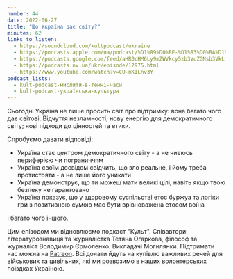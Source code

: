 ```yaml
---
number: 44
date: 2022-06-27
title: "Що Україна дає світу?"
minutes: 62
links_to_listen:
  - https://soundcloud.com/kultpodcast/ukraine
  - https://podcasts.apple.com/ua/podcast/%D1%89%D0%BE-%D1%83%D0%BA%D1%80%D0%B0%D1%97%D0%BD%D0%B0-%D0%B4%D0%B0%D1%94-%D1%81%D0%B2%D1%96%D1%82%D1%83/id1581339249?i=1000567815769
  - https://podcasts.google.com/feed/aHR0cHM6Ly9mZWVkcy5zb3VuZGNsb3VkLmNvbS91c2Vycy9zb3VuZGNsb3VkOnVzZXJzOjg5MjM3MjAyNy9zb3VuZHMucnNz/episode/dGFnOnNvdW5kY2xvdWQsMjAxMDp0cmFja3MvMTI5NTA3MTkzOQ
  - https://podcasts.nv.ua/ukr/episode/12975.html
  - https://www.youtube.com/watch?v=CU-nKILnv3Y
podcast_lists:
  - kult-podcast-мислити-в-темні-часи
  - kult-podcast-українська-культура
---
```


Сьогодні Україна не лише просить світ про підтримку: вона багато чого дає
світові. Відчуття незламності; нову енергію для демократичного світу; нові
підходи до цінностей та етики.

Cпробуємо давати відповіді:

- Україна стає центром демократичного світу - а не чиєюсь периферією чи
пограниччям
- Україна своїм досвідом свідчить, що зло реальне, і йому треба протистояти - а
не лише його уникати
- Україна демонструє, що ти можеш мати великі цілі, навіть якщо твою безпеку не
гарантовано
- Україна показує, що у здоровому суспільстві етос буржуа та логіки гри з
позитивною сумою має бути врівноважена етосом воїна

і багато чого іншого.

Цим епізодом ми відновлюємо подкаст "Культ". Співавтори: літературознавиця та
журналістка Тетяна Огаркова, філософ та журналіст Володимир Єрмоленко.
Викладачі Могилянки. Підтримати нас можна на [Patreon][1]. Всі донати йдуть на
купівлю важливих речей для військових та цивільних, які ми розвозимо в наших
волонтерських поїздках Україною.

[1]: https://patreon.com/kultpodcast
